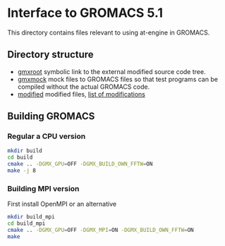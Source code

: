 # Interface to GROMACS 5.1

This directory contains files relevant to using at-engine in GROMACS.

## Directory structure

* [gmxroot](gmxroot) symbolic link to the external modified source code tree.
* [gmxmock](gmxmock) mock files to GROMACS files so that test programs can be compiled without the actual GROMACS code.
* [modified](modified) modified files, [list of modifications](modified/README.md)

## Building GROMACS

### Regular a CPU version

```sh
mkdir build
cd build
cmake .. -DGMX_GPU=OFF -DGMX_BUILD_OWN_FFTW=ON
make -j 8
```

### Building MPI version

First install OpenMPI or an alternative

```sh
mkdir build_mpi
cd build_mpi
cmake .. -DGMX_GPU=OFF -DGMX_MPI=ON -DGMX_BUILD_OWN_FFTW=ON
make
```
